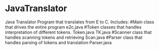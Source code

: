 # JavaTranslator
Java Translator Program that translates from E to C.
Includes:
  #Main class that drives the entire program
  e2c.java
  #Token classes that handles interpretation of different tokens.
  Token.java
  TK.java
  #Scanner class that handles scanning tokens and retrieving 
  Scan.java
  #Parser class that handles parsing of tokens and translation
  Parser.java
